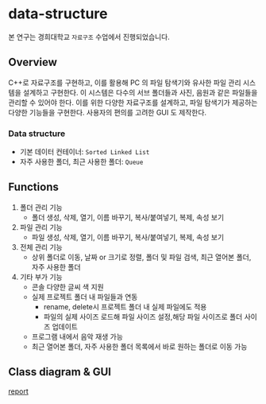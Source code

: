 # data-structure
본 연구는 경희대학교 ``자료구조`` 수업에서 진행되었습니다.

## Overview
C++로 자료구조를 구현하고, 이를 활용해 PC 의 파일 탐색기와 유사한 파일 관리 시스템을 설계하고 구현한다. 이 시스템은 다수의 서브 폴더들과 사진, 음원과 같은 파일들을 관리할 수 있어야 한다. 이를 위한 다양한 자료구조를 설계하고, 파일 탐색기가 제공하는 다양한 기능들을 구현한다. 사용자의 편의를 고려한 GUI 도 제작한다.

### Data structure
- 기본 데이터 컨테이너: `Sorted Linked List`
- 자주 사용한 폴더, 최근 사용한 폴더: `Queue`

## Functions
1. 폴더 관리 기능
   - 폴더 생성, 삭제, 열기, 이름 바꾸기, 복사/붙여넣기, 복제, 속성 보기
2. 파일 관리 기능
   - 파일 생성, 삭제, 열기, 이름 바꾸기, 복사/붙여넣기, 복제, 속성 보기
3. 전체 관리 기능
   - 상위 폴더로 이동, 날짜 or 크기로 정렬, 폴더 및 파일 검색, 최근 열어본 폴더, 자주 사용한 폴더
4. 기타 부가 기능
   - 콘솔 다양한 글씨 색 지원
   - 실제 프로젝트 폴더 내 파일들과 연동
     - rename, delete시 프로젝트 폴더 내 실제 파일에도 적용
     - 파일의 실제 사이즈 로드해 파일 사이즈 설정,해당 파일 사이즈로 폴더 사이즈 업데이트
   - 프로그램 내에서 음악 재생 가능
   - 최근 열어본 폴더, 자주 사용한 폴더 목록에서 바로 원하는 폴더로 이동 가능

## Class diagram & GUI
[report](/report.pdf)
